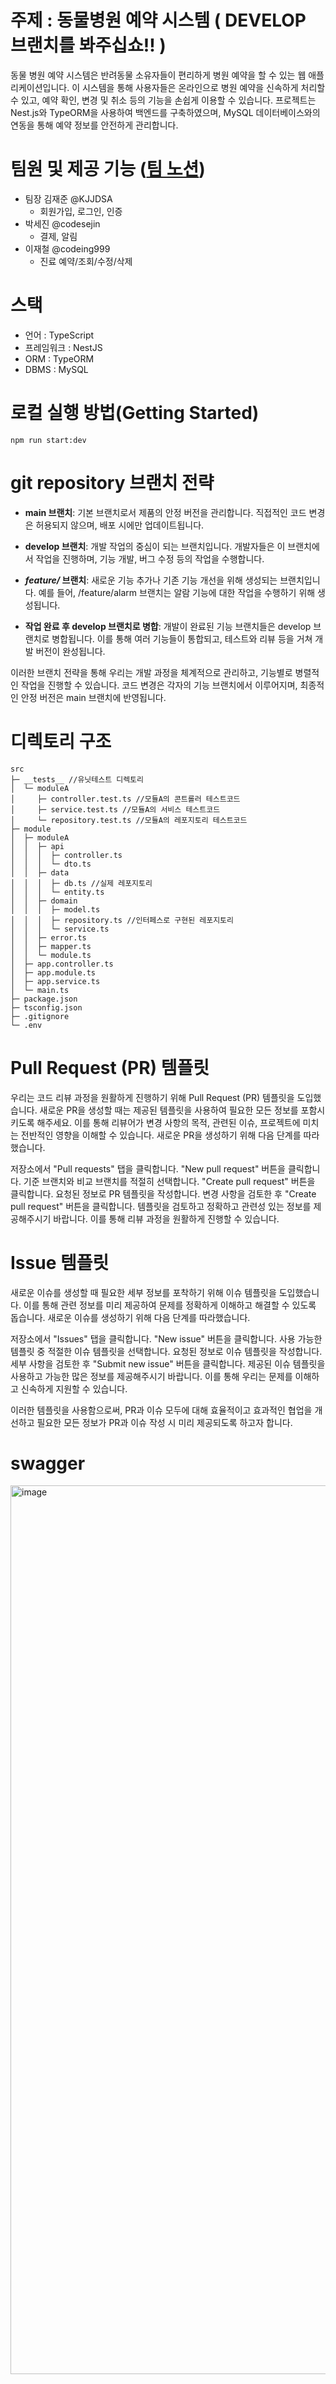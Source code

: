 # 주제 : 동물병원 예약 시스템 ( DEVELOP 브랜치를 봐주십쇼!! )
동물 병원 예약 시스템은 반려동물 소유자들이 편리하게 병원 예약을 할 수 있는 웹 애플리케이션입니다. 
이 시스템을 통해 사용자들은 온라인으로 병원 예약을 신속하게 처리할 수 있고, 예약 확인, 변경 및 취소 등의 기능을 손쉽게 이용할 수 있습니다. 
프로젝트는 Nest.js와 TypeORM을 사용하여 백엔드를 구축하였으며, MySQL 데이터베이스와의 연동을 통해 예약 정보를 안전하게 관리합니다.

# 팀원 및 제공 기능 ([팀 노션](https://reinvented-bamboo-5d0.notion.site/2-c3a16f18d54141bb9fb72e2d0c1cd8e9?pvs=4))
- 팀장 김재준 @KJJDSA
  - 회원가입, 로그인, 인증
- 박세진 @codesejin
  - 결제, 알림
- 이재철 @codeing999
  - 진료 예약/조회/수정/삭제
 
# 스택
- 언어 : TypeScript
- 프레임워크 : NestJS
- ORM : TypeORM
- DBMS : MySQL

# 로컬 실행 방법(Getting Started)

```
npm run start:dev
```

# git repository 브랜치 전략

- **main 브랜치**: 기본 브랜치로서 제품의 안정 버전을 관리합니다. 직접적인 코드 변경은 허용되지 않으며, 배포 시에만 업데이트됩니다.

- **develop 브랜치**: 개발 작업의 중심이 되는 브랜치입니다. 개발자들은 이 브랜치에서 작업을 진행하며, 기능 개발, 버그 수정 등의 작업을 수행합니다.

- ***feature/* 브랜치**: 새로운 기능 추가나 기존 기능 개선을 위해 생성되는 브랜치입니다. 예를 들어, /feature/alarm 브랜치는 알람 기능에 대한 작업을 수행하기 위해 생성됩니다.

- **작업 완료 후 develop 브랜치로 병합**: 개발이 완료된 기능 브랜치들은 develop 브랜치로 병합됩니다. 이를 통해 여러 기능들이 통합되고, 테스트와 리뷰 등을 거쳐 개발 버전이 완성됩니다.

이러한 브랜치 전략을 통해 우리는 개발 과정을 체계적으로 관리하고, 기능별로 병렬적인 작업을 진행할 수 있습니다. 코드 변경은 각자의 기능 브랜치에서 이루어지며, 최종적인 안정 버전은 main 브랜치에 반영됩니다.


# 디렉토리 구조

```
src                                        
├─ __tests__ //유닛테스트 디렉토리
│  └─ moduleA    
│     ├─ controller.test.ts //모듈A의 콘트롤러 테스트코드
│     ├─ service.test.ts //모듈A의 서비스 테스트코드
│     └─ repository.test.ts //모듈A의 레포지토리 테스트코드
├─ module                                  
│  ├─ moduleA                                                      
│  │  ├─ api                               
│  │  │  ├─ controller.ts
│  │  │  └─ dto.ts  
│  │  ├─ data
│  │  │  ├─ db.ts //실제 레포지토리
│  │  │  └─ entity.ts                                                                    
│  │  ├─ domain                            
│  │  │  ├─ model.ts
│  │  │  ├─ repository.ts //인터페스로 구현된 레포지토리
│  │  │  └─ service.ts                                           
│  │  ├─ error.ts                             
│  │  ├─ mapper.ts                                    
│  │  └─ module.ts
│  ├─ app.controller.ts
│  ├─ app.module.ts
│  ├─ app.service.ts
│  └─ main.ts
├─ package.json                    
├─ tsconfig.json                 
├─ .gitignore              
└─ .env                                
```

# Pull Request (PR) 템플릿

우리는 코드 리뷰 과정을 원활하게 진행하기 위해 Pull Request (PR) 템플릿을 도입했습니다. 
새로운 PR을 생성할 때는 제공된 템플릿을 사용하여 필요한 모든 정보를 포함시키도록 해주세요. 
이를 통해 리뷰어가 변경 사항의 목적, 관련된 이슈, 프로젝트에 미치는 전반적인 영향을 이해할 수 있습니다. 새로운 PR을 생성하기 위해 다음 단계를 따라했습니다.

저장소에서 "Pull requests" 탭을 클릭합니다.
"New pull request" 버튼을 클릭합니다.
기준 브랜치와 비교 브랜치를 적절히 선택합니다.
"Create pull request" 버튼을 클릭합니다.
요청된 정보로 PR 템플릿을 작성합니다.
변경 사항을 검토한 후 "Create pull request" 버튼을 클릭합니다.
템플릿을 검토하고 정확하고 관련성 있는 정보를 제공해주시기 바랍니다. 이를 통해 리뷰 과정을 원활하게 진행할 수 있습니다.

# Issue 템플릿

새로운 이슈를 생성할 때 필요한 세부 정보를 포착하기 위해 이슈 템플릿을 도입했습니다. 
이를 통해 관련 정보를 미리 제공하여 문제를 정확하게 이해하고 해결할 수 있도록 돕습니다. 새로운 이슈를 생성하기 위해 다음 단계를 따라했습니다.

저장소에서 "Issues" 탭을 클릭합니다.
"New issue" 버튼을 클릭합니다.
사용 가능한 템플릿 중 적절한 이슈 템플릿을 선택합니다.
요청된 정보로 이슈 템플릿을 작성합니다.
세부 사항을 검토한 후 "Submit new issue" 버튼을 클릭합니다.
제공된 이슈 템플릿을 사용하고 가능한 많은 정보를 제공해주시기 바랍니다. 이를 통해 우리는 문제를 이해하고 신속하게 지원할 수 있습니다.

이러한 템플릿을 사용함으로써, PR과 이슈 모두에 대해 효율적이고 효과적인 협업을 개선하고 필요한 모든 정보가 PR과 이슈 작성 시 미리 제공되도록 하고자 합니다.

# swagger

<img width="1422" alt="image" src="https://github.com/plus-tdd/animalNest/assets/101460733/bdbe0b74-aac9-489e-8fd1-4c5d1db2d7e4">

